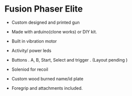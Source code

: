 # Fusion Phaser Elite

- Custom designed and printed gun

- Made with arduino(clone works) or DIY kit.

- Built in vibration motor

- Activity/ power leds

- Buttons . A, B, Start, Select and trigger . (Layout pending )

- Soleniod for recoil

- Custom wood burned name/id plate

- Foregrip and attachments included.
